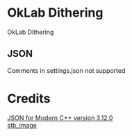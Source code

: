 # OkLab Dithering
OkLab Dithering

## JSON
Comments in settings.json not supported

# Credits
[JSON for Modern C++ version 3.12.0](https://github.com/nlohmann/json/releases/tag/v3.12.0)  
[stb_image](https://github.com/nothings/stb) 
